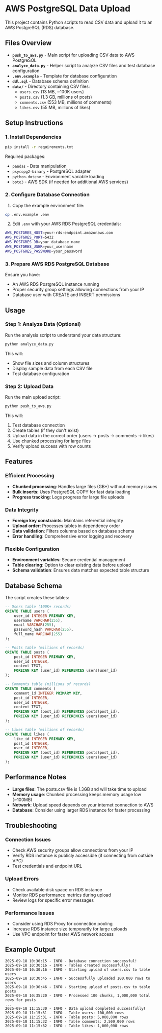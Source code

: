# AWS PostgreSQL Data Upload

This project contains Python scripts to read CSV data and upload it to an AWS PostgreSQL (RDS) database.

## Files Overview

- **`push_to_aws.py`** - Main script for uploading CSV data to AWS PostgreSQL
- **`analyze_data.py`** - Helper script to analyze CSV files and test database configuration
- **`.env.example`** - Template for database configuration
- **`ddl.sql`** - Database schema definition
- **`data/`** - Directory containing CSV files:
  - `users.csv` (13 MB, ~100K users)
  - `posts.csv` (1.3 GB, millions of posts) 
  - `comments.csv` (553 MB, millions of comments)
  - `likes.csv` (55 MB, millions of likes)

## Setup Instructions

### 1. Install Dependencies

```bash
pip install -r requirements.txt
```

Required packages:
- `pandas` - Data manipulation
- `psycopg2-binary` - PostgreSQL adapter
- `python-dotenv` - Environment variable loading
- `boto3` - AWS SDK (if needed for additional AWS services)

### 2. Configure Database Connection

1. Copy the example environment file:
```bash
cp .env.example .env
```

2. Edit `.env` with your AWS RDS PostgreSQL credentials:
```bash
AWS_POSTGRES_HOST=your-rds-endpoint.amazonaws.com
AWS_POSTGRES_PORT=5432
AWS_POSTGRES_DB=your_database_name
AWS_POSTGRES_USER=your_username
AWS_POSTGRES_PASSWORD=your_password
```

### 3. Prepare AWS RDS PostgreSQL Database

Ensure you have:
- An AWS RDS PostgreSQL instance running
- Proper security group settings allowing connections from your IP
- Database user with CREATE and INSERT permissions

## Usage

### Step 1: Analyze Data (Optional)

Run the analysis script to understand your data structure:

```bash
python analyze_data.py
```

This will:
- Show file sizes and column structures
- Display sample data from each CSV file
- Test database configuration

### Step 2: Upload Data

Run the main upload script:

```bash
python push_to_aws.py
```

This will:
1. Test database connection
2. Create tables (if they don't exist)
3. Upload data in the correct order (users → posts → comments → likes)
4. Use chunked processing for large files
5. Verify upload success with row counts

## Features

### Efficient Processing
- **Chunked processing**: Handles large files (GB+) without memory issues
- **Bulk inserts**: Uses PostgreSQL COPY for fast data loading
- **Progress tracking**: Logs progress for large file uploads

### Data Integrity
- **Foreign key constraints**: Maintains referential integrity
- **Upload order**: Processes tables in dependency order
- **Data validation**: Filters columns based on database schema
- **Error handling**: Comprehensive error logging and recovery

### Flexible Configuration
- **Environment variables**: Secure credential management
- **Table clearing**: Option to clear existing data before upload
- **Schema validation**: Ensures data matches expected table structure

## Database Schema

The script creates these tables:

```sql
-- Users table (100K+ records)
CREATE TABLE users (
    user_id INTEGER PRIMARY KEY,
    username VARCHAR(255),
    email VARCHAR(255),
    password_hash VARCHAR(255),
    full_name VARCHAR(255)
);

-- Posts table (millions of records)
CREATE TABLE posts (
    post_id INTEGER PRIMARY KEY,
    user_id INTEGER,
    content TEXT,
    FOREIGN KEY (user_id) REFERENCES users(user_id)
);

-- Comments table (millions of records)
CREATE TABLE comments (
    comment_id INTEGER PRIMARY KEY,
    post_id INTEGER,
    user_id INTEGER,
    content TEXT,
    FOREIGN KEY (post_id) REFERENCES posts(post_id),
    FOREIGN KEY (user_id) REFERENCES users(user_id)
);

-- Likes table (millions of records)
CREATE TABLE likes (
    like_id INTEGER PRIMARY KEY,
    post_id INTEGER,
    user_id INTEGER,
    FOREIGN KEY (post_id) REFERENCES posts(post_id),
    FOREIGN KEY (user_id) REFERENCES users(user_id)
);
```

## Performance Notes

- **Large files**: The posts.csv file is 1.3GB and will take time to upload
- **Memory usage**: Chunked processing keeps memory usage low (~100MB)
- **Network**: Upload speed depends on your internet connection to AWS
- **Database**: Consider using larger RDS instance for faster processing

## Troubleshooting

### Connection Issues
- Check AWS security groups allow connections from your IP
- Verify RDS instance is publicly accessible (if connecting from outside VPC)
- Test credentials and endpoint URL

### Upload Errors  
- Check available disk space on RDS instance
- Monitor RDS performance metrics during upload
- Review logs for specific error messages

### Performance Issues
- Consider using RDS Proxy for connection pooling
- Increase RDS instance size temporarily for large uploads
- Use VPC endpoint for faster AWS network access

## Example Output

```
2025-09-18 10:30:15 - INFO - Database connection successful!
2025-09-18 10:30:16 - INFO - Tables created successfully!
2025-09-18 10:30:16 - INFO - Starting upload of users.csv to table users
2025-09-18 10:30:45 - INFO - Successfully uploaded 100,000 rows to users
2025-09-18 10:30:46 - INFO - Starting upload of posts.csv to table posts
2025-09-18 10:35:20 - INFO - Processed 100 chunks, 1,000,000 total rows for posts
...
2025-09-18 11:15:30 - INFO - Data upload completed successfully!
2025-09-18 11:15:31 - INFO - Table users: 100,000 rows
2025-09-18 11:15:31 - INFO - Table posts: 5,000,000 rows
2025-09-18 11:15:32 - INFO - Table comments: 2,500,000 rows
2025-09-18 11:15:32 - INFO - Table likes: 1,000,000 rows
```
